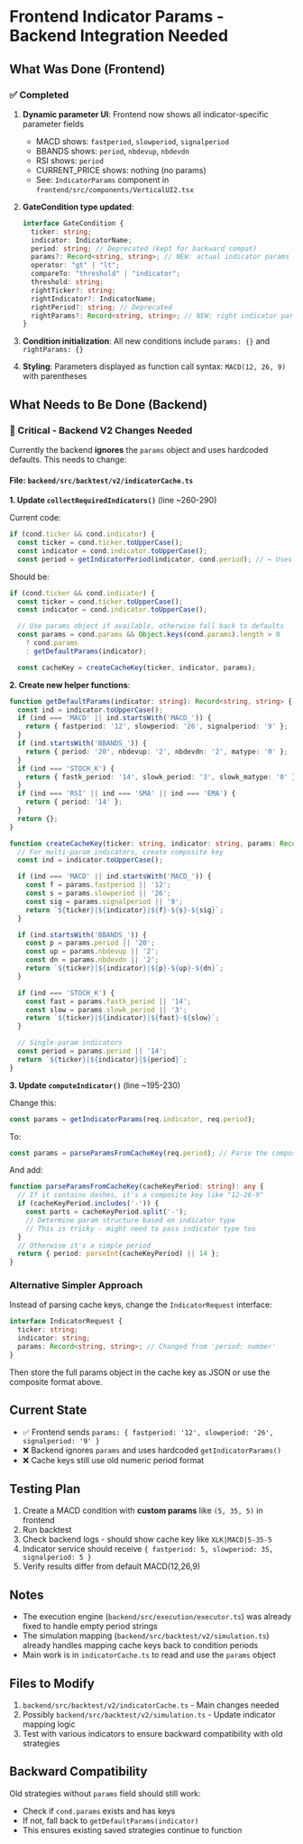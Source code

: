 # Frontend Indicator Params - Backend Integration Needed

## What Was Done (Frontend)

### ✅ Completed
1. **Dynamic parameter UI**: Frontend now shows all indicator-specific parameter fields
   - MACD shows: `fastperiod`, `slowperiod`, `signalperiod`
   - BBANDS shows: `period`, `nbdevup`, `nbdevdn`
   - RSI shows: `period`
   - CURRENT_PRICE shows: nothing (no params)
   - See: `IndicatorParams` component in `frontend/src/components/VerticalUI2.tsx`

2. **GateCondition type updated**:
   ```typescript
   interface GateCondition {
     ticker: string;
     indicator: IndicatorName;
     period: string; // Deprecated (kept for backward compat)
     params?: Record<string, string>; // NEW: actual indicator params
     operator: "gt" | "lt";
     compareTo: "threshold" | "indicator";
     threshold: string;
     rightTicker?: string;
     rightIndicator?: IndicatorName;
     rightPeriod?: string; // Deprecated
     rightParams?: Record<string, string>; // NEW: right indicator params
   }
   ```

3. **Condition initialization**: All new conditions include `params: {}` and `rightParams: {}`

4. **Styling**: Parameters displayed as function call syntax: `MACD(12, 26, 9)` with parentheses

## What Needs to Be Done (Backend)

### 🔴 Critical - Backend V2 Changes Needed

Currently the backend **ignores** the `params` object and uses hardcoded defaults. This needs to change:

#### File: `backend/src/backtest/v2/indicatorCache.ts`

**1. Update `collectRequiredIndicators()`** (line ~260-290)

Current code:
```typescript
if (cond.ticker && cond.indicator) {
  const ticker = cond.ticker.toUpperCase();
  const indicator = cond.indicator.toUpperCase();
  const period = getIndicatorPeriod(indicator, cond.period); // ← Uses old period field
```

Should be:
```typescript
if (cond.ticker && cond.indicator) {
  const ticker = cond.ticker.toUpperCase();
  const indicator = cond.indicator.toUpperCase();

  // Use params object if available, otherwise fall back to defaults
  const params = cond.params && Object.keys(cond.params).length > 0
    ? cond.params
    : getDefaultParams(indicator);

  const cacheKey = createCacheKey(ticker, indicator, params);
```

**2. Create new helper functions**:

```typescript
function getDefaultParams(indicator: string): Record<string, string> {
  const ind = indicator.toUpperCase();
  if (ind === 'MACD' || ind.startsWith('MACD_')) {
    return { fastperiod: '12', slowperiod: '26', signalperiod: '9' };
  }
  if (ind.startsWith('BBANDS_')) {
    return { period: '20', nbdevup: '2', nbdevdn: '2', matype: '0' };
  }
  if (ind === 'STOCH_K') {
    return { fastk_period: '14', slowk_period: '3', slowk_matype: '0' };
  }
  if (ind === 'RSI' || ind === 'SMA' || ind === 'EMA') {
    return { period: '14' };
  }
  return {};
}

function createCacheKey(ticker: string, indicator: string, params: Record<string, string>): string {
  // For multi-param indicators, create composite key
  const ind = indicator.toUpperCase();

  if (ind === 'MACD' || ind.startsWith('MACD_')) {
    const f = params.fastperiod || '12';
    const s = params.slowperiod || '26';
    const sig = params.signalperiod || '9';
    return `${ticker}|${indicator}|${f}-${s}-${sig}`;
  }

  if (ind.startsWith('BBANDS_')) {
    const p = params.period || '20';
    const up = params.nbdevup || '2';
    const dn = params.nbdevdn || '2';
    return `${ticker}|${indicator}|${p}-${up}-${dn}`;
  }

  if (ind === 'STOCH_K') {
    const fast = params.fastk_period || '14';
    const slow = params.slowk_period || '3';
    return `${ticker}|${indicator}|${fast}-${slow}`;
  }

  // Single-param indicators
  const period = params.period || '14';
  return `${ticker}|${indicator}|${period}`;
}
```

**3. Update `computeIndicator()`** (line ~195-230)

Change this:
```typescript
const params = getIndicatorParams(req.indicator, req.period);
```

To:
```typescript
const params = parseParamsFromCacheKey(req.period); // Parse the composite key
```

And add:
```typescript
function parseParamsFromCacheKey(cacheKeyPeriod: string): any {
  // If it contains dashes, it's a composite key like "12-26-9"
  if (cacheKeyPeriod.includes('-')) {
    const parts = cacheKeyPeriod.split('-');
    // Determine param structure based on indicator type
    // This is tricky - might need to pass indicator type too
  }
  // Otherwise it's a simple period
  return { period: parseInt(cacheKeyPeriod) || 14 };
}
```

### Alternative Simpler Approach

Instead of parsing cache keys, change the `IndicatorRequest` interface:

```typescript
interface IndicatorRequest {
  ticker: string;
  indicator: string;
  params: Record<string, string>; // Changed from 'period: number'
}
```

Then store the full params object in the cache key as JSON or use the composite format above.

## Current State

- ✅ Frontend sends `params: { fastperiod: '12', slowperiod: '26', signalperiod: '9' }`
- ❌ Backend ignores `params` and uses hardcoded `getIndicatorParams()`
- ❌ Cache keys still use old numeric period format

## Testing Plan

1. Create a MACD condition with **custom params** like `(5, 35, 5)` in frontend
2. Run backtest
3. Check backend logs - should show cache key like `XLK|MACD|5-35-5`
4. Indicator service should receive `{ fastperiod: 5, slowperiod: 35, signalperiod: 5 }`
5. Verify results differ from default MACD(12,26,9)

## Notes

- The execution engine (`backend/src/execution/executor.ts`) was already fixed to handle empty period strings
- The simulation mapping (`backend/src/backtest/v2/simulation.ts`) already handles mapping cache keys back to condition periods
- Main work is in `indicatorCache.ts` to read and use the `params` object

## Files to Modify

1. `backend/src/backtest/v2/indicatorCache.ts` - Main changes needed
2. Possibly `backend/src/backtest/v2/simulation.ts` - Update indicator mapping logic
3. Test with various indicators to ensure backward compatibility with old strategies

## Backward Compatibility

Old strategies without `params` field should still work:
- Check if `cond.params` exists and has keys
- If not, fall back to `getDefaultParams(indicator)`
- This ensures existing saved strategies continue to function
